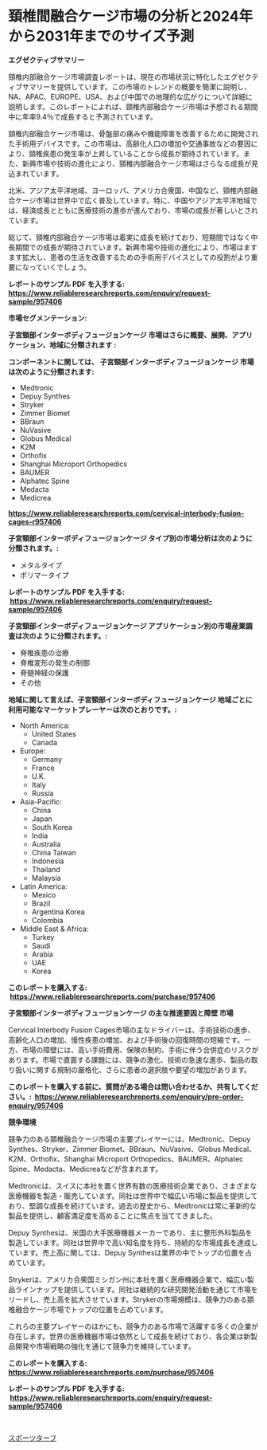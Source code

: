<p><h1>頚椎間融合ケージ市場の分析と2024年から2031年までのサイズ予測</h1></p><p><strong>エグゼクティブサマリー</strong></p>
<p><p>頸椎内部融合ケージ市場調査レポートは、現在の市場状況に特化したエグゼクティブサマリーを提供しています。この市場のトレンドの概要を簡潔に説明し、NA、APAC、EUROPE、USA、および中国での地理的な広がりについて詳細に説明します。このレポートによれば、頸椎内部融合ケージ市場は予想される期間中に年率9.4％で成長すると予測されています。</p><p>頸椎内部融合ケージ市場は、骨盤部の痛みや機能障害を改善するために開発された手術用デバイスです。この市場は、高齢化人口の増加や交通事故などの要因により、頸椎疾患の発生率が上昇していることから成長が期待されています。また、新興市場や技術の進化により、頸椎内部融合ケージ市場はさらなる成長が見込まれています。</p><p>北米、アジア太平洋地域、ヨーロッパ、アメリカ合衆国、中国など、頸椎内部融合ケージ市場は世界中で広く普及しています。特に、中国やアジア太平洋地域では、経済成長とともに医療技術の進歩が進んでおり、市場の成長が著しいとされています。</p><p>総じて、頸椎内部融合ケージ市場は着実に成長を続けており、短期間ではなく中長期間での成長が期待されています。新興市場や技術の進化により、市場はますます拡大し、患者の生活を改善するための手術用デバイスとしての役割がより重要になっていくでしょう。</p></p>
<p><strong>レポートのサンプル PDF を入手する: <a href="https://www.reliableresearchreports.com/enquiry/request-sample/957406">https://www.reliableresearchreports.com/enquiry/request-sample/957406</a></strong></p>
<p><strong>市場セグメンテーション:</strong></p>
<p><strong> 子宮頸部インターボディフュージョンケージ 市場はさらに概要、展開、アプリケーション、地域に分類されます :</strong></p>
<p><strong>コンポーネントに関しては、 子宮頸部インターボディフュージョンケージ 市場は次のように分類されます: &nbsp;</strong></p>
<p><ul><li>Medtronic</li><li>Depuy Synthes</li><li>Stryker</li><li>Zimmer Biomet</li><li>BBraun</li><li>NuVasive</li><li>Globus Medical</li><li>K2M</li><li>Orthofix</li><li>Shanghai Microport Orthopedics</li><li>BAUMER</li><li>Alphatec Spine</li><li>Medacta</li><li>Medicrea</li></ul></p>
<p><strong><a href="https://www.reliableresearchreports.com/cervical-interbody-fusion-cages-r957406">https://www.reliableresearchreports.com/cervical-interbody-fusion-cages-r957406</a></strong></p>
<p><strong> 子宮頸部インターボディフュージョンケージ タイプ別の市場分析は次のように分類されます。:</strong></p>
<p><ul><li>メタルタイプ</li><li>ポリマータイプ</li></ul></p>
<p><strong>レポートのサンプル PDF を入手する: &nbsp;<a href="https://www.reliableresearchreports.com/enquiry/request-sample/957406">https://www.reliableresearchreports.com/enquiry/request-sample/957406</a></strong></p>
<p><strong> 子宮頸部インターボディフュージョンケージ アプリケーション別の市場産業調査は次のように分類されます。:</strong></p>
<p><ul><li>脊椎疾患の治療</li><li>脊椎変形の発生の制御</li><li>脊髄神経の保護</li><li>その他</li></ul></p>
<p><strong>地域に関して言えば、子宮頸部インターボディフュージョンケージ 地域ごとに利用可能なマーケットプレーヤーは次のとおりです。:</strong></p>
<p><ul>
    <li>
        North America:
        <ul>
            <li>United States</li>
            <li>Canada</li>
        </ul>
    </li>
    <li>
        Europe:
        <ul>
            <li>Germany</li>
            <li>France</li>
            <li>U.K.</li>
            <li>Italy</li>
            <li>Russia</li>
        </ul>
    </li>
    <li>
        Asia-Pacific:
        <ul>
            <li>China</li>
            <li>Japan</li>
            <li>South Korea</li>
            <li>India</li>
            <li>Australia</li>
            <li>China Taiwan</li>
            <li>Indonesia</li>
            <li>Thailand</li>
            <li>Malaysia</li>
        </ul>
    </li>
    <li>
        Latin America:
        <ul>
            <li>Mexico</li>
            <li>Brazil</li>
            <li>Argentina Korea</li>
            <li>Colombia</li>
        </ul>
    </li>
    <li>
        Middle East & Africa:
        <ul>
            <li>Turkey</li>
            <li>Saudi</li>
            <li>Arabia</li>
            <li>UAE</li>
            <li>Korea</li>
        </ul>
    </li>
    </ul></p>
<p><strong>このレポートを購入する: &nbsp;<a href="https://www.reliableresearchreports.com/purchase/957406">https://www.reliableresearchreports.com/purchase/957406</a></strong></p>
<p><strong>子宮頸部インターボディフュージョンケージ の主な推進要因と障壁 市場</strong></p>
<p><p>Cervical Interbody Fusion Cages市場の主なドライバーは、手術技術の進歩、高齢化人口の増加、慢性疾患の増加、および手術後の回復時間の短縮です。一方、市場の障壁には、高い手術費用、保険の制約、手術に伴う合併症のリスクがあります。市場で直面する課題には、競争の激化、技術の急速な進歩、製品の取り扱いに関する規制の厳格化、さらに患者の選択肢や要望の増加があります。</p></p>
<p><strong>このレポートを購入する前に、質問がある場合は問い合わせるか、共有してください。:&nbsp; <a href="https://www.reliableresearchreports.com/enquiry/pre-order-enquiry/957406">https://www.reliableresearchreports.com/enquiry/pre-order-enquiry/957406</a></strong></p>
<p><strong>競争環境</strong></p>
<p><p>競争力のある頚椎融合ケージ市場の主要プレイヤーには、Medtronic、Depuy Synthes、Stryker、Zimmer Biomet、BBraun、NuVasive、Globus Medical、K2M、Orthofix、Shanghai Microport Orthopedics、BAUMER、Alphatec Spine、Medacta、Medicreaなどが含まれます。</p><p>Medtronicは、スイスに本社を置く世界有数の医療技術企業であり、さまざまな医療機器を製造・販売しています。同社は世界中で幅広い市場に製品を提供しており、堅調な成長を続けています。過去の歴史から、Medtronicは常に革新的な製品を提供し、顧客満足度を高めることに焦点を当ててきました。</p><p>Depuy Synthesは、米国の大手医療機器メーカーであり、主に整形外科製品を製造しています。同社は世界中で高い知名度を持ち、持続的な市場成長を達成しています。売上高に関しては、Depuy Synthesは業界の中でトップの位置を占めています。</p><p>Strykerは、アメリカ合衆国ミシガン州に本社を置く医療機器企業で、幅広い製品ラインナップを提供しています。同社は継続的な研究開発活動を通じて市場をリードし、売上高を拡大させています。Strykerの市場規模は、競争力のある頚椎融合ケージ市場でトップの位置を占めています。</p><p>これらの主要プレイヤーのほかにも、競争力のある市場で活躍する多くの企業が存在します。世界の医療機器市場は依然として成長を続けており、各企業は新製品開発や市場戦略の強化を通じて競争力を維持しています。</p></p>
<p><strong>このレポートを購入する: &nbsp; <a href="https://www.reliableresearchreports.com/purchase/957406">https://www.reliableresearchreports.com/purchase/957406</a></strong></p>
<p><strong>レポートのサンプル PDF を入手する: &nbsp;<a href="https://www.reliableresearchreports.com/enquiry/request-sample/957406">https://www.reliableresearchreports.com/enquiry/request-sample/957406</a></strong><strong></strong></p>
<p>&nbsp;</p>
<p><p><a href="https://github.com/Sophiaard2003/Market-Research-Report-List-1/blob/main/219429519621.md">スポーツターフ</a></p></p>